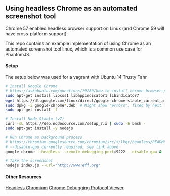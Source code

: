 ## Using headless Chrome as an automated screenshot tool

Chrome 57 enabled headless browser support on Linux (and Chrome 59 will have cross-platform support).

This repo contains an example implementation of using Chrome as an automated screenshot tool linux, which is a common use case for PhantomJS.

#### Setup

The setup below was used for a vagrant with Ubuntu 14 Trusty Tahr

```sh
# Install Google Chrome
# https://askubuntu.com/questions/79280/how-to-install-chrome-browser-properly-via-command-line
sudo apt-get install libxss1 libappindicator1 libindicator7
wget https://dl.google.com/linux/direct/google-chrome-stable_current_amd64.deb
sudo dpkg -i google-chrome*.deb  # Might show "errors", fixed by next line
sudo apt-get install -f

# Install Node Stable (v7)
curl -sL https://deb.nodesource.com/setup_7.x | sudo -E bash -
sudo apt-get install -y nodejs

# Run Chrome as background process
# https://chromium.googlesource.com/chromium/src/+/lkgr/headless/README.md
# --disable-gpu currently required, see link above
google-chrome --headless --remote-debugging-port=9222 --disable-gpu &

# Take the screenshot
nodejs index.js --url="http://www.eff.org"
```

#### Other Resources

[Headless Chromium](https://chromium.googlesource.com/chromium/src/+/lkgr/headless/README.md)
[Chrome Debugging Protocol Viewer](https://chromedevtools.github.io/debugger-protocol-viewer/tot/)

